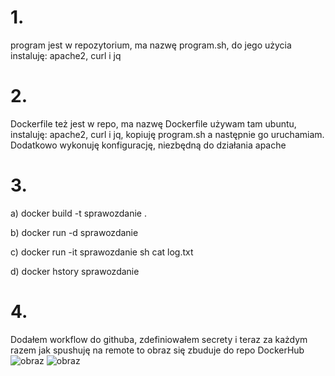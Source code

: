 # 1.
program jest w repozytorium, ma nazwę program.sh, do jego użycia instaluję: apache2, curl i jq
# 2. 
Dockerfile też jest w repo, ma nazwę Dockerfile
używam tam ubuntu, instaluję: apache2, curl i jq, kopiuję program.sh a następnie go uruchamiam. Dodatkowo wykonuję konfigurację, niezbędną do działania apache
# 3.
  a) docker build -t sprawozdanie .
  
  b) docker run -d sprawozdanie
  
  c) docker run -it sprawozdanie sh
     cat log.txt
     
  d) docker hstory sprawozdanie
  
# 4.
Dodałem workflow do githuba, zdefiniowałem secrety i teraz za każdym razem jak spushuję na remote to obraz się zbuduje do repo DockerHub
![obraz](https://user-images.githubusercontent.com/53970326/141201195-445f6e7d-bb99-469c-96f0-6602169e7651.png)
![obraz](https://user-images.githubusercontent.com/53970326/141201284-e1f9f2e0-83af-4af4-ae82-8f1598209c3f.png)

